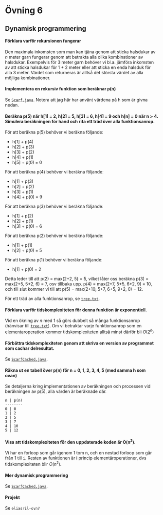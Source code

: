 # Övning 6

## Dynamisk programmering

#### Förklara varför rekursionen fungerar
Den maximala inkomsten som man kan tjäna genom att sticka halsdukar av *n* meter garn fungerar genom att betrakta alla
olika kombinationer av halsdukar. Exempelvis för 3 meter garn behöver vi bl.a. jämföra inkomsten av att sticka
halsdukar för 1 + 2 meter eller att sticka en enda halsduk för alla 3 meter. Värdet som returneras är alltså det
största värdet av alla möjliga kombinationer.

#### Implementera en rekursiv funktion som beräknar p(n)
Se [`Scarf.java`](Scarf.java). Notera att jag här har använt värdena på h som är givna nedan.

#### Beräkna p(5) när h[1] = 2, h[2] = 5, h[3] = 6, h[4] = 9 och h[n] = 0 när n > 4. Simulera beräkningen för hand och rita ett träd över alla funktionsanrop.

För att beräkna p(5) behöver vi beräkna följande:

<ul>
<li>h[1] + p(4)</li>
<li>h[2] + p(3)</li>
<li>h[3] + p(2)</li>
<li>h[4] + p(1)</li>
<li>h[5] + p(0) = 0</li>
</ul>

För att beräkna p(4) behöver vi beräkna följande:

<ul>
<li>h[1] + p(3)</li>
<li>h[2] + p(2)</li>
<li>h[3] + p(1)</li>
<li>h[4] + p(0) = 9</li>
</ul>

För att beräkna p(3) behöver vi beräkna följande:

<ul>
<li>h[1] + p(2)</li>
<li>h[2] + p(1)</li>
<li>h[3] + p(0) = 6</li>
</ul>

För att beräkna p(2) behöver vi beräkna följande:

<ul>
<li>h[1] + p(1)</li>
<li>h[2] + p(0) = 5</li>
</ul>

För att beräkna p(1) behöver vi beräkna följande:

<ul>
<li>h[1] + p(0) = 2</li>
</ul>

Detta leder till att p(2) = max(2+2, 5) = 5, vilket låter oss beräkna p(3) = max(2+5, 5+2, 6) = 7, osv tillbaka upp.
p(4) = max(2+7, 5+5, 6+2, 9) = 10, och till slut kommer vi till att p(5) = max(2+10, 5+7, 6+5, 9+2, 0) = 12.

För ett träd av alla funktionsanrop, se [`tree.txt`](tree.txt).

#### Förklara varför tidskomplexiteten för denna funktion är exponentiell.
Vid en ökning av *n* med 1 så görs dubbelt så många funktionsanrop (hänvisar till [`tree.txt`](tree.txt)). Om vi
betraktar varje funktionsanrop som en elementaroperation kommer tidskomplexiteten alltså minst därför bli
*O*(2<sup>*n*</sup>)

#### Förbättra tidskomplexiteten genom att skriva en version av programmet som cachar delresultat.

Se [`ScarfCached.java`](ScarfCached.java).

#### Räkna ut en tabell över p(n) för n = 0, 1, 2, 3, 4, 5 (med samma h som ovan)

Se detaljerna kring implementationen av beräkningen och processen vid beräkningen av p(5), alla värden är beräknade där.

```
n | p(n)
--------
0 | 0
1 | 2
2 | 5
3 | 7
4 | 10
5 | 12
```

#### Visa att tidskomplexiteten för den uppdaterade koden är O(n<sup>2</sup>).

Vi har en forloop som går igenom 1 tom n, och en nestad forloop som går från 1 till `i`. Resten av funktionen är i
princip elementäroperationer, dvs tidskomplexiteten blir *O*(*n*<sup>2</sup>).

#### Mer dynamisk programmering

Se [`ScarfCached.java`](ScarfCached.java).

#### Projekt

Se `eliasril-ovn7`